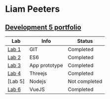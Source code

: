 # Liam Peeters
## [Development 5 portfolio](https://github.com/LiamP2000/DEV5-myportfolio)

| Lab | Info | Status |
| ------------- | ------------- | ------------- |
| [Lab 1](https://github.com/LiamP2000/DEV5-LAB1) | GIT | Completed |
| [Lab 2](https://github.com/LiamP2000/DEV5-myportfolio/tree/main/lab2-bingo) | ES6 | Completed |
| [Lab 3](https://github.com/LiamP2000/DEV5-myportfolio/tree/main/lab3-weatherapp) | App prototype | Completed |
| [Lab 4](https://github.com/LiamP2000/DEV5-myportfolio/tree/main/lab4-threejs) | Threejs | Completed |
| [Lab 5] | Nodejs | Not completed |
| [Lab 6](https://github.com/LiamP2000/DEV5-myportfolio/tree/main/lab6-vuejs) | VueJS | Completed |
